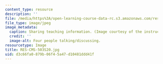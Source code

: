 ```yaml
---
content_type: resource
description: ''
file: /media/https%3A/open-learning-course-data-rc.s3.amazonaws.com/res-cms-503-becoming-a-more-equitable-educator-mindsets-and-practices-spring-2020/d3c66fa0879b06f45a47d10481ddd41f_RES-CMS-503S20.jpg
file_type: image/jpeg
image_metadata:
  caption: Sharing teaching information. (Image courtesy of the instructor.)
  credit: ''
  image-alt: Four people talking/discussing.
resourcetype: Image
title: RES-CMS-503S20.jpg
uid: d3c66fa0-879b-06f4-5a47-d10481ddd41f
---
```

